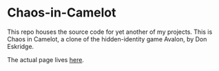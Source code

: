 # Chaos-in-Camelot

This repo houses the source code for yet another of my projects. This is Chaos in Camelot, a clone of the hidden-identity game Avalon, by Don Eskridge.

The actual page lives [here](https://chaos-in-camelot.cyclic.app/).
